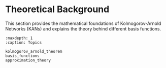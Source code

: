 # Theoretical Background

This section provides the mathematical foundations of Kolmogorov-Arnold Networks (KANs) and explains the theory behind different basis functions.

```{toctree}
:maxdepth: 1
:caption: Topics

kolmogorov_arnold_theorem
basis_functions
approximation_theory
```